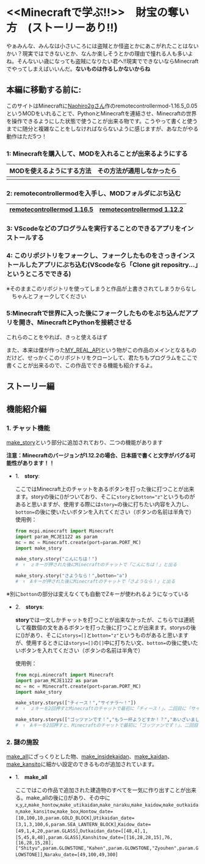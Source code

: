 # <<Minecraftで学ぶ!!>>　財宝の奪い方　(ストーリーあり‼)

やぁみんな、みんなは小さいころには盗賊とか怪盗とかにあこがれたことはないかい？現実ではできないとか、なんか楽しそうとかの理由で憧れる人も多いよね。そんないい歳になっても盗賊になりたい君へ‼現実でできないならMinecraftでやってしまえばいいんだ。**ないものは作るしかないからね**

## 本編に移動する前に:

このサイトはMinecraftに[Naohiro2gさん](https://github.com/jojonyanko/minecraft_remote/blob/main/README_ja.md)作のremotecontrollermod-1.16.5_0.05というMODをいれることで、PythonとMinecraftを連結させ、Minecraftの世界を操作できるようにした状態で使うことが出来る物です。こうやって書くと使うまでに随分と複雑なことをしなければならないように感じますが、あなたがやる動作はただ5つ！
### 1: Minecraftを購入して、MODを入れることが出来るようにする
|MODを使えるようにする方法|その方法が通用しなかったら|
|:--:|:--:|
|||
### 2: remotecontrollermodを入手し、MODフォルダにぶち込む
|[remotecontrollermod 1.16.5](https://www.curseforge.com/minecraft/mc-mods/remote-controller/files/3363255)|[remotecontrollermod 1.12.2](https://www.curseforge.com/minecraft/mc-mods/remote-controller/files/3242375)|
|:--:|:--:|
### 3: VScodeなどのプログラムを実行することのできるアプリをインストールする
### 4: このリポジトリをフォークし、フォークしたものをさっきインストールしたアプリにぶち込む(VScodeなら「Clone git repositry...」というところでできる)　
※そのままこのリポジトリを使ってしまうと作品が上書きされてしまうからなし
　ちゃんとフォークしてください
### 5:Minecraftで世界に入った後にフォークしたものをぶち込んだアプリを開き、MinecraftとPythonを接続させる

これらのことをやれば、きっと使えるはず

また、本来は僕が作った[MY_REAL_API](https://github.com/jojonyanko/minecraft_remote_itkids/blob/main/itkids_m5/api_01_JA_jojonyanko/MY_REAL_API.py)という物がこの作品のメインとなるものだけど、せっかくこのリポジトリをクローンして、君たちもプログラムをここで書くことが出来るので、この作品でできる機能も紹介するよ。

## ストーリー編

## 機能紹介編
### 1. チャット機能
[make_story](https://github.com/jojonyanko/minecraft_remote_itkids/blob/main/itkids_m5/api_01_JA_jojonyanko/make_story.py)という部分に追加されており、二つの機能があります

**注意：Minecraftのバージョンが1.12.2の場合、日本語で書くと文字がバグる可能性があります！！**

- 1.　**story**:
    
    ここではMinecraft上のチャットをあるボタンを打った後に打つことが出来ます。storyの後に()がついており、そこに`story`と`botton="z"`というものがあると思いますが、使用する際には`story=`の後に打ちたい内容を入力し、`botton=`の後に使いたいボタンを入れてください（ボタンの名前は半角で）
    使用例：
    ~~~Python
    from mcpi.minecraft import Minecraft
    import param_MCJE1122 as param
    mc = mc = Minecraft.create(port=param.PORT_MC)
    import make_story

    make_story.story("こんにちは！")
    #　↑　ｚキーが押された後にMinecraftのチャットで「こんにちは！」と出る

    make_story.story("さようなら！",botton="a")
    #　↑　Aキーが押された後にMinecraftのチャットで「さようなら！」と出る
※別に`botton`の部分は変えなくても自動でZキーが使われるようになっている

- 2.　**storys**:

    **story**では一文しかチャットを打つことが出来なかったが、こちらでは連続して複数個の文をあるボタンを打った後に打つことが出来ます。storysの後に()があり、そこに`storys=[]`と`botton="z"`というものがあると思いますが、使用するときには`storys=[]`の`[]`中に打ちたい文、`botton=`の後に使いたいボタンを入れてください（ボタンの名前は半角で）

    使用例：
    ~~~Python
    from mcpi.minecraft import Minecraft
    import param_MCJE1122 as param
    mc = mc = Minecraft.create(port=param.PORT_MC)
    import make_story

    make_story.storys(["チィース！","サイナラ～！"])
    #　↑　ｚキーを2回押すとMinecraftのチャットで最初に「チィース！」、二回目に「サイナラ～！」と出てくる

    make_story.storys(["ゴッツァンです！","もう一杯ようどすか！？","あいざいました！"],botton="a")
    #　↑　Aキーを2回押すと、Minecraftのチャットで最初に「ゴッツァンです！」、二回目に「もう一杯ようどすか！？」、三回目に「あいざいました！」と出てくる

### 2. 謎の施設

[make_all](https://github.com/jojonyanko/minecraft_remote_itkids/blob/main/itkids_m5/api_01_JA_jojonyanko/make_all.py)にざっくりとした物、[make_insidekaidan](https://github.com/jojonyanko/minecraft_remote_itkids/blob/main/itkids_m5/api_01_JA_jojonyanko/make_insidekaidan.py)、[make_kaidan](https://github.com/jojonyanko/minecraft_remote_itkids/blob/main/itkids_m5/api_01_JA_jojonyanko/make_kaidan.py)、[make_kansito](https://github.com/jojonyanko/minecraft_remote_itkids/blob/main/itkids_m5/api_01_JA_jojonyanko/make_kansito.py)に細かい設定のできるものが追加されています。

- 1.　**make_all**

    ここではこの作品で追加された建造物のすべてを一気に作り出すことが出来る。make_allの後に()があり、その中に`x`,`y`,`z`,`make_hontow`,`make_utikaidan`,`make_naraku`,`make_kaidow`,`make_outkaidan`,`make_kansitow`,`make_box`,`Hontow_date=[10,100,10,param.GOLD_BLOCK]`,`Utikaidan_date=[3,1,3,100,6,param.SEA_LANTERN_BLOCK]`,`Kaidow_date=[49,1,4,20,param.GLASS]`,`Outkaidan_date=[[48,4],1,[5,45,8,48],param.GLASS]`,`Kanshitow_date=[[16,28,28,15],76,[16,28,15,28],["Shityu",param.GLOWSTONE,"Kahen",param.GLOWSTONE,"Zyouhen",param.GLOWSTONE]]`,`Naraku_date=[49,100,49,300]`

